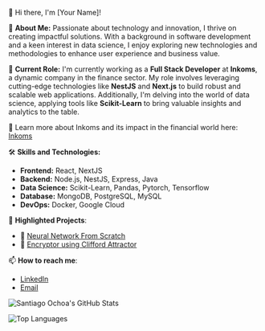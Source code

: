 👋 Hi there, I'm [Your Name]!

🌟 **About Me:**
Passionate about technology and innovation, I thrive on creating impactful solutions. With a background in software development and a keen interest in data science, I enjoy exploring new technologies and methodologies to enhance user experience and business value.

🚀 **Current Role:**
I'm currently working as a **Full Stack Developer** at **Inkoms**, a dynamic company in the finance sector. My role involves leveraging cutting-edge technologies like **NestJS** and **Next.js** to build robust and scalable web applications. Additionally, I'm delving into the world of data science, applying tools like **Scikit-Learn** to bring valuable insights and analytics to the table.

🔗 Learn more about Inkoms and its impact in the financial world here: [Inkoms](https://www.inkoms.com)

🛠️ **Skills and Technologies:**
- **Frontend:** React, NextJS
- **Backend:** Node.js, NestJS, Express, Java
- **Data Science:** Scikit-Learn, Pandas, Pytorch, Tensorflow
- **Database:** MongoDB, PostgreSQL, MySQL
- **DevOps:** Docker, Google Cloud


🌱 **Highlighted Projects**:
- 🧠 [Neural Network From Scratch](https://github.com/sochoav1/Neural-Network-From-Scratch)
- 🔐 [Encryptor using Clifford Attractor](https://github.com/sochoav1/CliffordAttractor)

📫 **How to reach me**:
- [LinkedIn](https://www.linkedin.com/in/sochoav/)
- [Email](mailto:sochoav8a@gmail.com)

![Santiago Ochoa's GitHub Stats](https://github-readme-stats.vercel.app/api?username=sochoav1&show_icons=true&count_private=true&theme=light)

![Top Languages](https://github-readme-stats.vercel.app/api/top-langs/?username=sochoav1&theme=light&layout=compact)



